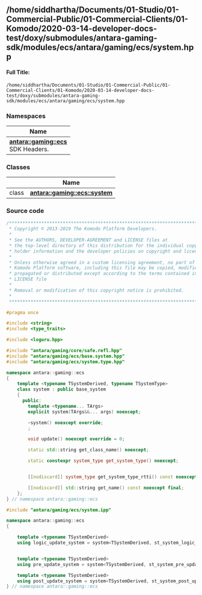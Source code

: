 

## /home/siddhartha/Documents/01-Studio/01-Commercial-Public/01-Commercial-Clients/01-Komodo/2020-03-14-developer-docs-test/doxy/submodules/antara-gaming-sdk/modules/ecs/antara/gaming/ecs/system.hpp

#### Full Title:
```
/home/siddhartha/Documents/01-Studio/01-Commercial-Public/01-Commercial-Clients/01-Komodo/2020-03-14-developer-docs-test/doxy/submodules/antara-gaming-sdk/modules/ecs/antara/gaming/ecs/system.hpp
```







### Namespaces

| Name           |
| -------------- |
| **[antara::gaming::ecs](Namespaces/namespaceantara_1_1gaming_1_1ecs.md)** <br>SDK Headers.  |

### Classes

|                | Name           |
| -------------- | -------------- |
| class | **[antara::gaming::ecs::system](Classes/classantara_1_1gaming_1_1ecs_1_1system.md)**  |















### Source code

```cpp
/******************************************************************************
 * Copyright © 2013-2019 The Komodo Platform Developers.                      *
 *                                                                            *
 * See the AUTHORS, DEVELOPER-AGREEMENT and LICENSE files at                  *
 * the top-level directory of this distribution for the individual copyright  *
 * holder information and the developer policies on copyright and licensing.  *
 *                                                                            *
 * Unless otherwise agreed in a custom licensing agreement, no part of the    *
 * Komodo Platform software, including this file may be copied, modified,     *
 * propagated or distributed except according to the terms contained in the   *
 * LICENSE file                                                               *
 *                                                                            *
 * Removal or modification of this copyright notice is prohibited.            *
 *                                                                            *
 ******************************************************************************/

#pragma once

#include <string>      
#include <type_traits> 

#include <loguru.hpp> 

#include "antara/gaming/core/safe.refl.hpp"  
#include "antara/gaming/ecs/base.system.hpp" 
#include "antara/gaming/ecs/system.type.hpp" 

namespace antara::gaming::ecs
{
    template <typename TSystemDerived, typename TSystemType>
    class system : public base_system
    {
      public:
        template <typename... TArgs>
        explicit system(TArgs&&... args) noexcept;

        ~system() noexcept override;
        ;

        void update() noexcept override = 0;

        static std::string get_class_name() noexcept;

        static constexpr system_type get_system_type() noexcept;


        [[nodiscard]] system_type get_system_type_rtti() const noexcept final;

        [[nodiscard]] std::string get_name() const noexcept final;
    };
} // namespace antara::gaming::ecs

#include "antara/gaming/ecs/system.ipp"

namespace antara::gaming::ecs
{

    template <typename TSystemDerived>
    using logic_update_system = system<TSystemDerived, st_system_logic_update>;


    template <typename TSystemDerived>
    using pre_update_system = system<TSystemDerived, st_system_pre_update>;

    template <typename TSystemDerived>
    using post_update_system = system<TSystemDerived, st_system_post_update>;
} // namespace antara::gaming::ecs
```




